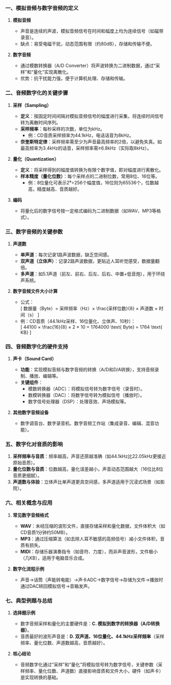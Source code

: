### **一、模拟音频与数字音频的定义**
1. **模拟音频**  
   - 声音是连续的声波，模拟音频信号在时间和幅度上均为连续信号（如磁带录音）。  
   - 缺点：易受电磁干扰，动态范围有限（约80dB），存储和传输不便。  

2. **数字音频**  
   - 通过模数转换器（A/D Converter）将声波转换为二进制数据，通过“采样”和“量化”实现离散化。  
   - 优势：抗干扰能力强，便于计算机处理、存储和传输。  


### **二、音频数字化的关键步骤**
1. **采样（Sampling）**  
   - **定义**：按固定时间间隔对模拟音频信号的幅度进行采集，将连续时间信号转为离散时间序列。  
   - **采样频率**：每秒采样的次数，单位为kHz。  
     - 例：CD音质采样频率为44.1kHz，电话话音为8kHz。  
   - **奈奎斯特定律**：采样频率需至少为声音最高频率的2倍，以避免失真。如最高频率为3.4kHz的话音，采样频率需≥6.8kHz（实际取8kHz）。  

2. **量化（Quantization）**  
   - **定义**：将采样得到的幅度值转换为有限个数字值，即对幅度进行离散化。  
   - **样本精度（量化位数）**：每个采样点的二进制位数，常用8位、16位等。  
     - 例：8位量化可表示2⁸=256个幅度值，16位则为65536个，位数越高，精度越高、音质越好。  

3. **编码**  
   - 将量化后的数字信号按一定格式编码为二进制数据（如WAV、MP3等格式）。  


### **三、数字音频的关键参数**
1. **声道数**  
   - **单声道**：每次记录1路声波数据，缺乏空间感。  
   - **双声道（立体声）**：记录2路声波数据，更贴近人耳听觉感受，数据量翻倍。  
   - **多声道**：如5.1声道（前左、前右、后左、后右、中置+低音炮），用于环绕声系统。  

2. **数字音频文件大小计算**  
   - 公式：  
     \[
     数据量（Byte）= 采样频率（Hz）× \frac{采样位数}{8} × 声道数 × 时间（s）
     \]  
   - 例：CD音质（44.1kHz采样、16位量化、立体声、10秒）：  
     \[
     44100 × \frac{16}{8} × 2 × 10 = 1764000 \text{ Byte} = 1764 \text{ KB}
     \]  


### **四、音频数字化的硬件支持**
1. **声卡（Sound Card）**  
   - **功能**：实现模拟音频与数字音频的转换（A/D和D/A转换），支持音频录制、播放、编辑等。  
   - **关键组件**：  
     - 模数转换器（ADC）：将模拟信号转为数字信号（录音时）。  
     - 数模转换器（DAC）：将数字信号转为模拟信号（播放时）。  
     - 数字信号处理器（DSP）：处理音效、声场模拟等。  

2. **其他数字音频设备**  
   - 数字调音台、数字录音机、数字音频工作站（集成录音、编辑、混音功能）。  


### **五、数字化对音质的影响**
1. **采样频率与音质**：频率越高，声音还原越准确（如44.1kHz比22.05kHz更接近原始音质）。  
2. **量化位数与音质**：位数越高，量化误差越小，声音动态范围越大（16位比8位音质更细腻）。  
3. **声道数与体验**：立体声比单声道更具空间感，多声道适用于沉浸式场景（如影院）。  


### **六、相关概念与应用**
1. **常见数字音频格式**  
   - **WAV**：未经压缩的波形文件，直接存储采样和量化数据，文件体积大（如CD音质1分钟约50MB）。  
   - **MP3**：通过压缩算法（如去除人耳不敏感的高频信号）减小文件体积，音质有损失。  
   - **MIDI**：存储乐器演奏指令（如音符、力度），而非声音波形，文件极小（几KB），适用于电脑音乐合成。  

2. **数字化流程示例**  
   - 声音→话筒（声能转电能）→声卡ADC→数字信号→存储为文件→播放时通过DAC转回模拟信号→音箱发声。  


### **七、典型例题与总结**
1. **选择题示例**  
   - 数字音频采样和量化的主要硬件是：**C. 模拟到数字的转换器（A/D转换器）**。  
   - 音质最好的波形声音是：**D. 双声道、16位量化、44.1kHz采样频率**（采样频率、量化位数、声道数越高，音质越好）。  

2. **核心结论**  
   - 音频数字化通过“采样”和“量化”将模拟信号转为数字信号，关键参数（采样频率、量化位数、声道数）直接影响音质和文件大小，硬件（如声卡）是实现转换的基础。